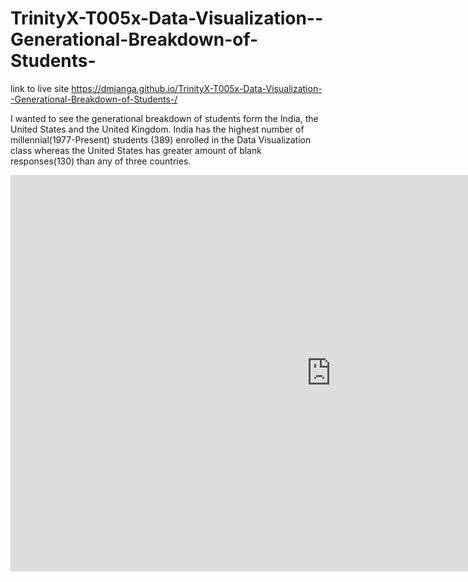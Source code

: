 # TrinityX-T005x-Data-Visualization--Generational-Breakdown-of-Students-

link to live site https://dmjanga.github.io/TrinityX-T005x-Data-Visualization--Generational-Breakdown-of-Students-/

I wanted to see the generational breakdown of students form the India, the United States and the United Kingdom. India has the highest number of millennial(1977-Present) students (389) enrolled in the Data Visualization class whereas the United States has greater amount of blank responses(130) than any of three countries. 

<iframe width="1026" height="634" seamless frameborder="0" scrolling="no" src="https://docs.google.com/spreadsheets/d/1Pn0njPN44oaCBa4V3aHvwJlR7EKMEin39xRmKNAx4ls/pubchart?oid=475490795&amp;format=interactive"></iframe>
